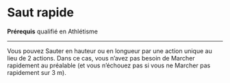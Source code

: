 # Saut rapide

<p><strong>Prérequis</strong> qualifié en Athlétisme</p>
<hr>
<p>Vous pouvez Sauter en hauteur ou en longueur par une action unique au lieu de 2 actions. Dans ce cas, vous n’avez pas besoin de Marcher rapidement au préalable (et vous n’échouez pas si vous ne Marcher pas rapidement sur 3 m).</p>
